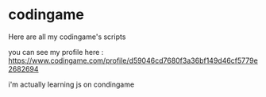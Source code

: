 # codingame

Here are all my codingame's scripts 

you can see my profile here : https://www.codingame.com/profile/d59046cd7680f3a36bf149d46cf5779e2682694

i'm actually learning js on condingame
